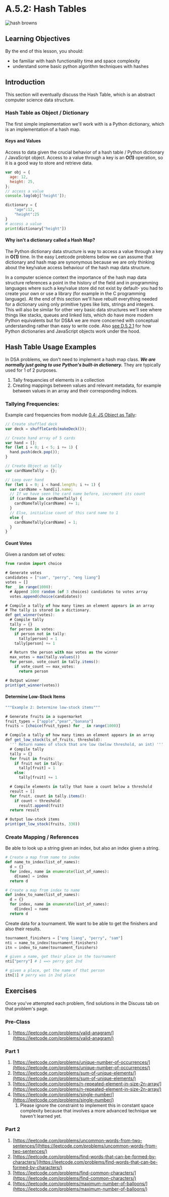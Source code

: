 # A.5.2: Hash Tables

![hash browns](../../../.gitbook/assets/hashbrowns.png)

## Learning Objectives

By the end of this lesson, you should:

* be familiar with hash functionality time and space complexity
* understand some basic python algorithm techniques with hashes

## Introduction

This section will eventually discuss the Hash Table, which is an abstract computer science data structure.

### Hash Table as Object / Dictionary

The first simple implementation we'll work with is a Python dictionary, which is an implementation of a hash map.

#### Keys and Values

Access to data given the crucial behavior of a hash table / Python dictionary / JavaScript object. Access to a value through a key is an **O(1)** operation, so it is a good way to store and retrieve data.

```javascript
var obj = {
  age: 12,
  height: 25,
};
// access a value
console.log(obj['height']);
```

```python
dictionary = {
    "age":12,
    "height":25
}
# access a value
print(dictionary["height"])
```

#### Why isn't a dictionary called a Hash Map?

The Python dictionary data structure is way to access a value through a key in **O(1)** time. In the easy Leetcode problems below we can assume that dictionary and hash map are synonymous because we are only thinking about the key/value access behaviour of the hash map data structure.

In a computer science context the importance of the hash map data structure references a point in the history of the field and in programming languages where such a key/value store did not exist by default- you had to create your own or use a library (for example in the C programming language). At the end of this section we'll have rebuilt everything needed for a dictionary using only primitive types like lists, strings and integers. This will also be similar for other very basic data structures we'll see where things like stacks, queues and linked lists, which do have more modern Python equivalents but for DS\&A we are more concerned with conceptual understanding rather than easy to write code. Also [see D.5.2.1](a.5.2.1-hash-table-data-structure.md) for how Python dictionaries and JavaScript objects work under the hood.

## Hash Table Usage Examples

In DSA problems, we don't need to implement a hash map class. _**We are normally just going to use Python's built-in dictionary.**_ They are typically used for 1 of 2 purposes.

1. Tally frequencies of elements in a collection
2. Creating mappings between values and relevant metadata, for example between values in an array and their corresponding indices.

### Tallying Frequencies:

Example card frequencies from module [0.4: JS Object as Tally](../../../0-language-and-tooling/0.4-js-object-as-tally.md):

```javascript
// Create shuffled deck
var deck = shuffleCards(makeDeck());

// Create hand array of 5 cards
var hand = [];
for (let i = 0; i < 5; i += 1) {
  hand.push(deck.pop());
}

// Create Object as tally
var cardNameTally = {};

// Loop over hand
for (let i = 0; i < hand.length; i += 1) {
  var cardName = hand[i].name;
  // If we have seen the card name before, increment its count
  if (cardName in cardNameTally) {
    cardNameTally[cardName] += 1;
  }
  // Else, initialise count of this card name to 1
  else {
    cardNameTally[cardName] = 1;
  }
}
```

#### Count Votes

Given a random set of votes:

```javascript
from random import choice

# Generate votes
candidates = ["sam", "perry", "eng liang"]
votes = []
for _ in range(1000):
  # Append 1000 random (of 3 choices) candidates to votes array
  votes.append(choice(candidates))
```

```javascript
# Compile a tally of how many times an element appears in an array
# The tally is stored in a dictionary.
def get_winner(votes):
  # Compile tally
  tally = {}
  for person in votes:
    if person not in tally:
      tally[person] = 1
    tally[person] += 1

  # Return the person with max votes as the winner
  max_votes = max(tally.values())
  for person, vote_count in tally.items():
    if vote_count == max_votes:
      return person

# Output winner
print(get_winner(votes))
```

#### Determine Low-Stock Items

```javascript
"""Example 2: Determine low-stock items"""

# Generate fruits in a supermarket
fruit_types = ["apple","pear","banana"]
fruits = [choice(fruit_types) for _ in range(1000)]

# Compile a tally of how many times an element appears in an array
def get_low_stock(ls_of_fruits, threshold):
  ''' Return names of stock that are low (below threshold, an int) '''
  # Compile tally
  tally = {}
  for fruit in fruits:
    if fruit not in tally:
      tally[fruit] = 1
    else:
      tally[fruit] += 1

  # Compile elements in tally that have a count below a threshold
  result = []
  for fruit, count in tally.items():
    if count < threshold:
      result.append(fruit)
  return result

# Output low-stock items
print(get_low_stock(fruits, 330))
```

### Create Mapping / References

Be able to look up a string given an index, but also an index given a string.

```python
# Create a map from name to index
def name_to_index(list_of_names):
  d = {}
  for index, name in enumerate(list_of_names):
    d[name] = index
  return d

# Create a map from index to name
def index_to_name(list_of_names):
  d = {}
  for index, name in enumerate(list_of_names):
    d[index] = name
  return d
```

Create data for a tournament. We want to be able to get the finishers and also their results.

```python
tournament_finishers = ["eng liang", "perry", "sam"]
nti = name_to_index(tournament_finishers)
itn = index_to_name(tournament_finishers)

# given a name, get their place in the tournament
nti["perry"] # 1 ==> perry got 2nd

# given a place, get the name of that person
itn[1] # perry was in 2nd place
```

## Exercises

Once you've attempted each problem, find solutions in the Discuss tab on that problem's page.

### Pre-Class

1. [https://leetcode.com/problems/valid-anagram/](https://leetcode.com/problems/valid-anagram/)

### Part 1

1. [https://leetcode.com/problems/unique-number-of-occurrences/](https://leetcode.com/problems/unique-number-of-occurrences/)
2. [https://leetcode.com/problems/sum-of-unique-elements/](https://leetcode.com/problems/sum-of-unique-elements/)
3. [https://leetcode.com/problems/n-repeated-element-in-size-2n-array/](https://leetcode.com/problems/n-repeated-element-in-size-2n-array/)
4. [https://leetcode.com/problems/single-number/](https://leetcode.com/problems/single-number/)
   1. Please ignore the constraint to implement this in constant space complexity because that involves a more advanced technique we haven't learned yet.

### Part 2

1. [https://leetcode.com/problems/uncommon-words-from-two-sentences/](https://leetcode.com/problems/uncommon-words-from-two-sentences/)
2. [https://leetcode.com/problems/find-words-that-can-be-formed-by-characters/](https://leetcode.com/problems/find-words-that-can-be-formed-by-characters/)
3. [https://leetcode.com/problems/find-common-characters/](https://leetcode.com/problems/find-common-characters/)
4. [https://leetcode.com/problems/maximum-number-of-balloons/](https://leetcode.com/problems/maximum-number-of-balloons/)
